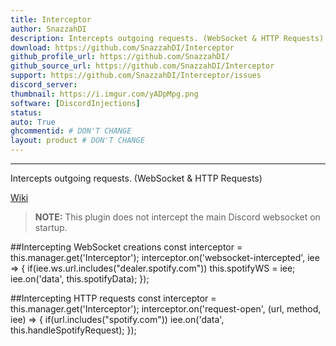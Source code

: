 ```yaml
---
title: Interceptor
author: SnazzahDI
description: Intercepts outgoing requests. (WebSocket & HTTP Requests)
download: https://github.com/SnazzahDI/Interceptor
github_profile_url: https://github.com/SnazzahDI/
github_source_url: https://github.com/SnazzahDI/Interceptor
support: https://github.com/SnazzahDI/Interceptor/issues
discord_server:
thumbnail: https://i.imgur.com/yADpMpg.png
software: [DiscordInjections]
status:
auto: True
ghcommentid: # DON'T CHANGE
layout: product # DON'T CHANGE
---
```

***
Intercepts outgoing requests. (WebSocket & HTTP Requests)

[Wiki](https://github.com/SnazzahDI/Interceptor/wiki)

>**NOTE:** This plugin does not intercept the main Discord websocket on startup.

##Intercepting WebSocket creations
    const interceptor = this.manager.get('Interceptor');
    interceptor.on('websocket-intercepted', iee => {
    if(iee.ws.url.includes("dealer.spotify.com")) this.spotifyWS = iee;
    iee.on('data', this.spotifyData);
    });

##Intercepting HTTP requests
    const interceptor = this.manager.get('Interceptor');
    interceptor.on('request-open', (url, method, iee) => {
    if(url.includes("spotify.com")) iee.on('data', this.handleSpotifyRequest);
    });